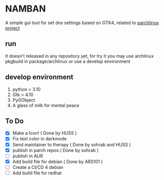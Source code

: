 # NAMBAN

A simple gui tool for set dns settings based on GTK4, related to [parchlinux project](https://github.com/parchlinux/)

## run

It doesn't released in any repository yet, for try it you may use archlinux pkgbuild in package/archlinux or use a develop environment

## develop environment

1. python > 3.10
2. Gtk > 4.10
3. PyGObject
4. A glass of milk for mental peace

## To Do
- [x] Make a Icon! ( Done by HUSS )
- [x] Fix text color in darkmode
- [x] Send maintainer to therapy ( Done by sohrab and HUSS )
- [x] publish in parch repos ( Done by sohrab )
- [ ] publish in AUR
- [X] Add build file for debian ( Done by ARS101 )
- [ ] Create a CI/CD 4 debian
- [ ] Add build file for redhat
